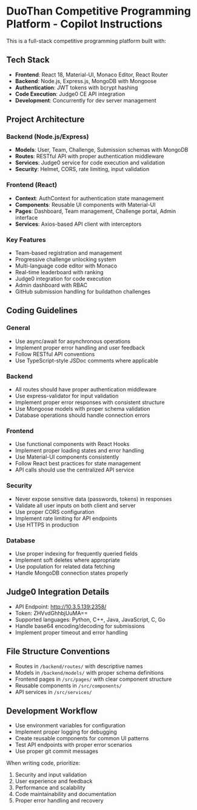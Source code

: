 <!-- Use this file to provide workspace-specific custom instructions to Copilot. For more details, visit https://code.visualstudio.com/docs/copilot/copilot-customization#_use-a-githubcopilotinstructionsmd-file -->

# DuoThan Competitive Programming Platform - Copilot Instructions

This is a full-stack competitive programming platform built with:

## Tech Stack

- **Frontend**: React 18, Material-UI, Monaco Editor, React Router
- **Backend**: Node.js, Express.js, MongoDB with Mongoose
- **Authentication**: JWT tokens with bcrypt hashing
- **Code Execution**: Judge0 CE API integration
- **Development**: Concurrently for dev server management

## Project Architecture

### Backend (Node.js/Express)

- **Models**: User, Team, Challenge, Submission schemas with MongoDB
- **Routes**: RESTful API with proper authentication middleware
- **Services**: Judge0 service for code execution and validation
- **Security**: Helmet, CORS, rate limiting, input validation

### Frontend (React)

- **Context**: AuthContext for authentication state management
- **Components**: Reusable UI components with Material-UI
- **Pages**: Dashboard, Team management, Challenge portal, Admin interface
- **Services**: Axios-based API client with interceptors

### Key Features

- Team-based registration and management
- Progressive challenge unlocking system
- Multi-language code editor with Monaco
- Real-time leaderboard with ranking
- Judge0 integration for code execution
- Admin dashboard with RBAC
- GitHub submission handling for buildathon challenges

## Coding Guidelines

### General

- Use async/await for asynchronous operations
- Implement proper error handling and user feedback
- Follow RESTful API conventions
- Use TypeScript-style JSDoc comments where applicable

### Backend

- All routes should have proper authentication middleware
- Use express-validator for input validation
- Implement proper error responses with consistent structure
- Use Mongoose models with proper schema validation
- Database operations should handle connection errors

### Frontend

- Use functional components with React Hooks
- Implement proper loading states and error handling
- Use Material-UI components consistently
- Follow React best practices for state management
- API calls should use the centralized API service

### Security

- Never expose sensitive data (passwords, tokens) in responses
- Validate all user inputs on both client and server
- Use proper CORS configuration
- Implement rate limiting for API endpoints
- Use HTTPS in production

### Database

- Use proper indexing for frequently queried fields
- Implement soft deletes where appropriate
- Use population for related data fetching
- Handle MongoDB connection states properly

## Judge0 Integration Details

- API Endpoint: http://10.3.5.139:2358/
- Token: ZHVvdGhhbjUuMA==
- Supported languages: Python, C++, Java, JavaScript, C, Go
- Handle base64 encoding/decoding for submissions
- Implement proper timeout and error handling

## File Structure Conventions

- Routes in `/backend/routes/` with descriptive names
- Models in `/backend/models/` with proper schema definitions
- Frontend pages in `/src/pages/` with clear component structure
- Reusable components in `/src/components/`
- API services in `/src/services/`

## Development Workflow

- Use environment variables for configuration
- Implement proper logging for debugging
- Create reusable components for common UI patterns
- Test API endpoints with proper error scenarios
- Use proper git commit messages

When writing code, prioritize:

1. Security and input validation
2. User experience and feedback
3. Performance and scalability
4. Code maintainability and documentation
5. Proper error handling and recovery
